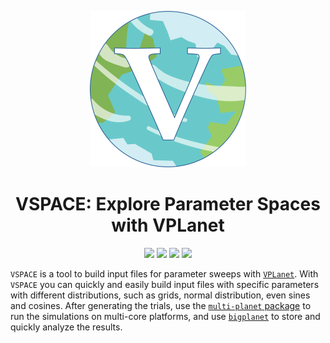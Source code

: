 
<p align="center">
  <img width = "250" src="docs/VPLanetLogo.png?raw=true"/>
</p>

<h1 align="center">VSPACE: Explore Parameter Spaces with VPLanet</h1>

<p align="center">
  <a href="https://VirtualPlanetaryLaboratory.github.io/vspace/"><img src="https://img.shields.io/badge/read-the_docs-blue.svg?style=flat"></a>
   <img src="https://img.shields.io/badge/Python-3.6+-orange.svg"/></a>
  <a href="LICENSE"><img src="https://img.shields.io/badge/license-MIT-purple.svg"/></a>
  <a href="https://github.com/VirtualPlanetaryLaboratory/vspace/actions/workflows/tests.yml">
  <img src="https://github.com/VirtualPlanetaryLaboratory/vspace/actions/workflows/tests.yml/badge.svg"/>
  </a>
</p>


``VSPACE`` is a tool to build input files for parameter sweeps with [``VPLanet``](https://github.com/VirtualPlanetaryLaboratory/vplanet).
With ``VSPACE`` you can quickly and easily build input files with specific
parameters with different distributions, such as grids, normal distribution, even sines and cosines. After generating the trials, use the [``multi-planet`` package](https://github.com/VirtualPlanetaryLaboratory/multi-planet) to run the simulations
on multi-core platforms, and use [``bigplanet``](https://github.com/VirtualPlanetaryLaboratory/bigplanet) to store and quickly analyze the results.
